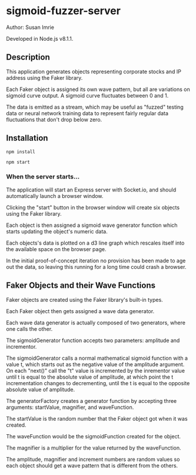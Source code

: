 # sigmoid-fuzzer-server

Author:  Susan Imrie

Developed in Node.js v8.1.1.

## Description

This application generates objects representing corporate stocks and IP address using the Faker library.

Each Faker object is assigned its own wave pattern, but all are variations on sigmoid curve output. A sigmoid curve fluctuates between 0 and 1.

The data is emitted as a stream, which may be useful as "fuzzed" testing data or neural network training data to represent fairly regular data fluctuations that don't drop below zero.

## Installation

    npm install
    
    npm start

### When the server starts...

The application will start an Express server with Socket.io, and should automatically launch a browser window.

Clicking the "start" button in the browser window will create six objects using the Faker library.  

Each object is then assigned a sigmoid wave generator function which starts updating the object's numeric data.

Each objects's data is plotted on a d3 line graph which rescales itself into the available space on the browser page.

In the initial proof-of-concept iteration no provision has been made to age out the data, so leaving this running for a long time could crash a browser.
 
## Faker Objects and their Wave Functions

Faker objects are created using the Faker library's built-in types.

Each Faker object then gets assigned a wave data generator.

Each wave data generator is actually composed of two generators, where one calls the other.

The sigmoidGenerator function accepts two parameters: amplitude and incrementor.

The sigmoidGenerator calls a normal mathematical sigmoid function with a value t, which starts out as the negative value of the amplitude argument.  On each "next()" call the "t" value is incremented by the inrementor value until t is equal to the absolute value of amplitude, at which point the t incrementation changes to decrementing, until the t is equal to the opposite absolute value of amplitude.

The generatorFactory creates a generator function by accepting three arguments: startValue, magnifier, and waveFunction.

The startValue is the random number that the Faker object got when it was created.

The waveFunction would be the sigmoidFunction created for the object.

The magnifier is a multiplier for the value returned by the waveFunction.

The amplitude, magnifier and increment numbers are random values so each object should get a wave pattern that is different from the others.




